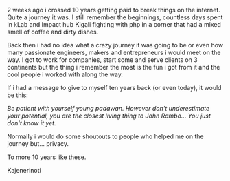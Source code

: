 
2 weeks ago i crossed 10 years getting paid to break things on the internet. Quite a journey it was. I still remember the beginnings, countless days spent in kLab and Impact hub Kigali fighting with php in a corner that had a mixed smell of coffee and dirty dishes.

Back then i had no idea what a crazy journey it was going to be or even how many passionate engineers, makers and entrepreneurs i would meet on the way. I got to work for companies, start some and serve clients on 3 continents but the thing i remember the most is the fun i got from it and the cool people i worked with along the way.

If i had a message to give to myself ten years back (or even today), it would be this:


_Be patient with yourself young padawan. However don't underestimate your potential, you are the closest living thing to John Rambo... You just don't know it yet._

Normally i would do some shoutouts to people who helped me on the journey but... privacy.




To more 10 years like these.

Kajenerinoti
